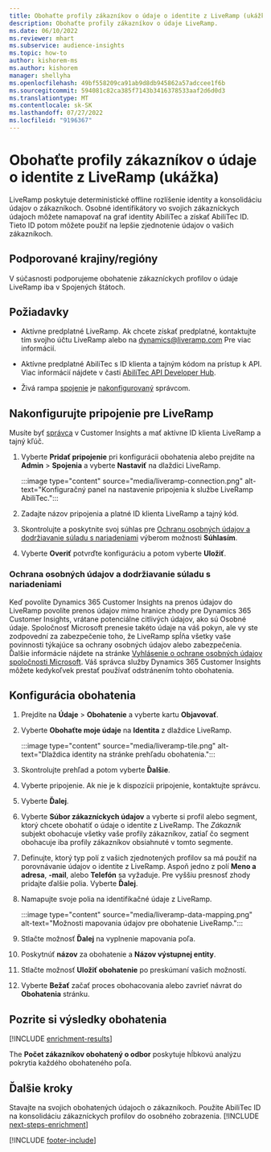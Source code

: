 ```yaml
---
title: Obohaťte profily zákazníkov o údaje o identite z LiveRamp (ukážka)
description: Obohaťte profily zákazníkov o údaje LiveRamp.
ms.date: 06/10/2022
ms.reviewer: mhart
ms.subservice: audience-insights
ms.topic: how-to
author: kishorem-ms
ms.author: kishorem
manager: shellyha
ms.openlocfilehash: 49bf558209ca91ab9d8db945862a57adccee1f6b
ms.sourcegitcommit: 594081c82ca385f7143b3416378533aaf2d6d0d3
ms.translationtype: MT
ms.contentlocale: sk-SK
ms.lasthandoff: 07/27/2022
ms.locfileid: "9196367"
---
```

# <a name="enrich-customer-profiles-with-identity-data-from-liveramp-preview"></a>Obohaťte profily zákazníkov o údaje o identite z LiveRamp (ukážka)

LiveRamp poskytuje deterministické offline rozlíšenie identity a konsolidáciu údajov o zákazníkoch. Osobné identifikátory vo svojich zákazníckych údajoch môžete namapovať na graf identity AbiliTec a získať AbiliTec ID. Tieto ID potom môžete použiť na lepšie zjednotenie údajov o vašich zákazníkoch.

## <a name="supported-countriesregions"></a>Podporované krajiny/regióny

V súčasnosti podporujeme obohatenie zákazníckych profilov o údaje LiveRamp iba v Spojených štátoch.

## <a name="prerequisites"></a>Požiadavky

- Aktívne predplatné LiveRamp. Ak chcete získať predplatné, kontaktujte tím svojho účtu LiveRamp alebo na [dynamics@liveramp.com](mailto:dynamics@liveramp.com) Pre viac informácií.

- Aktívne predplatné AbiliTec s ID klienta a tajným kódom na prístup k API. Viac informácií nájdete v časti [AbiliTec API Developer Hub](https://developers.liveramp.com/abilitec-api/).

- Živá rampa [spojenie](connections.md) je [nakonfigurovaný](#configure-the-connection-for-liveramp) správcom.

## <a name="configure-the-connection-for-liveramp"></a>Nakonfigurujte pripojenie pre LiveRamp

Musíte byť [správca](permissions.md#admin) v Customer Insights a mať aktívne ID klienta LiveRamp a tajný kľúč.

1. Vyberte **Pridať pripojenie** pri konfigurácii obohatenia alebo prejdite na **Admin** > **Spojenia** a vyberte **Nastaviť** na dlaždici LiveRamp.

   :::image type="content" source="media/liveramp-connection.png" alt-text="Konfiguračný panel na nastavenie pripojenia k službe LiveRamp AbiliTec.":::

1. Zadajte názov pripojenia a platné ID klienta LiveRamp a tajný kód.

1. Skontrolujte a poskytnite svoj súhlas pre [Ochranu osobných údajov a dodržiavanie súladu s nariadeniami](#data-privacy-and-compliance) výberom možnosti **Súhlasím**.

1. Vyberte **Overiť** potvrďte konfiguráciu a potom vyberte **Uložiť**.

### <a name="data-privacy-and-compliance"></a>Ochrana osobných údajov a dodržiavanie súladu s nariadeniami

Keď povolíte Dynamics 365 Customer Insights na prenos údajov do LiveRamp povolíte prenos údajov mimo hranice zhody pre Dynamics 365 Customer Insights, vrátane potenciálne citlivých údajov, ako sú Osobné údaje. Spoločnosť Microsoft prenesie takéto údaje na váš pokyn, ale vy ste zodpovední za zabezpečenie toho, že LiveRamp spĺňa všetky vaše povinnosti týkajúce sa ochrany osobných údajov alebo zabezpečenia. Ďalšie informácie nájdete na stránke [Vyhlásenie o ochrane osobných údajov spoločnosti Microsoft](https://go.microsoft.com/fwlink/?linkid=396732). Váš správca služby Dynamics 365 Customer Insights môžete kedykoľvek prestať používať odstránením tohto obohatenia.

## <a name="configure-the-enrichment"></a>Konfigurácia obohatenia

1. Prejdite na **Údaje** > **Obohatenie** a vyberte kartu **Objavovať**.

1. Vyberte **Obohaťte moje údaje** na **Identita** z dlaždice LiveRamp.

   :::image type="content" source="media/liveramp-tile.png" alt-text="Dlaždica identity na stránke prehľadu obohatenia.":::

1. Skontrolujte prehľad a potom vyberte **Ďalšie**.

1. Vyberte pripojenie. Ak nie je k dispozícii pripojenie, kontaktujte správcu.

1. Vyberte **Ďalej**.

1. Vyberte **Súbor zákazníckych údajov** a vyberte si profil alebo segment, ktorý chcete obohatiť o údaje o identite z LiveRamp. The *Zákazník* subjekt obohacuje všetky vaše profily zákazníkov, zatiaľ čo segment obohacuje iba profily zákazníkov obsiahnuté v tomto segmente.

1. Definujte, ktorý typ polí z vašich zjednotených profilov sa má použiť na porovnávanie údajov o identite z LiveRamp. Aspoň jedno z polí **Meno a adresa**, **-mail**, alebo **Telefón** sa vyžaduje. Pre vyššiu presnosť zhody pridajte ďalšie polia. Vyberte **Ďalej**.

1. Namapujte svoje polia na identifikačné údaje z LiveRamp.

   :::image type="content" source="media/liveramp-data-mapping.png" alt-text="Možnosti mapovania údajov pre obohatenie LiveRamp.":::

1. Stlačte možnosť **Ďalej** na vyplnenie mapovania poľa.

1. Poskytnúť **názov** za obohatenie a **Názov výstupnej entity**.

1. Stlačte možnosť **Uložiť obohatenie** po preskúmaní vašich možností.

1. Vyberte **Bežať** začať proces obohacovania alebo zavrieť návrat do **Obohatenia** stránku.

## <a name="view-enrichment-results"></a>Pozrite si výsledky obohatenia

[!INCLUDE [enrichment-results](includes/enrichment-results.md)]

The **Počet zákazníkov obohatený o odbor** poskytuje hĺbkovú analýzu pokrytia každého obohateného poľa.

## <a name="next-steps"></a>Ďalšie kroky

Stavajte na svojich obohatených údajoch o zákazníkoch. Použite AbiliTec ID na konsolidáciu zákazníckych profilov do osobného zobrazenia.
[!INCLUDE [next-steps-enrichment](includes/next-steps-enrichment.md)]

[!INCLUDE [footer-include](includes/footer-banner.md)]
